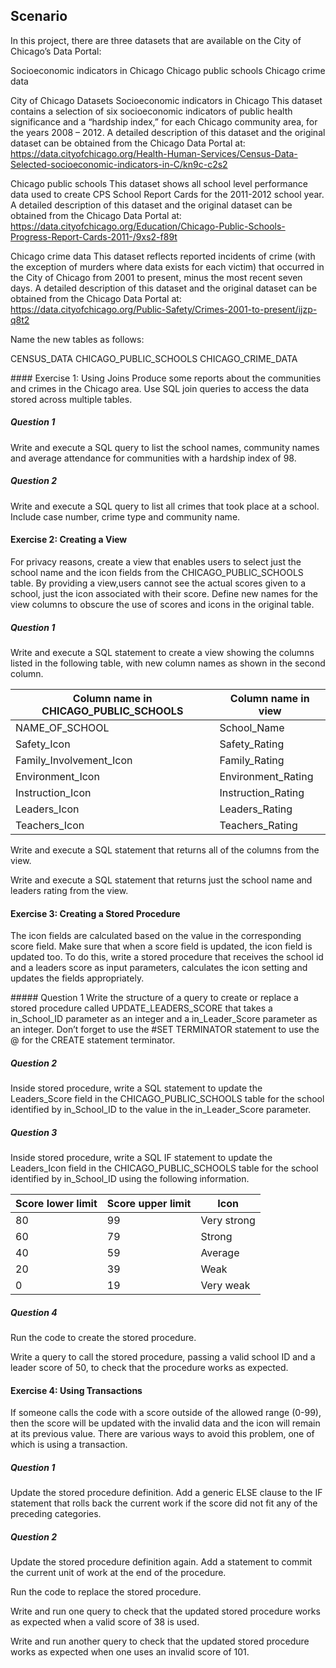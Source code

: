 ## Scenario
In this project, there are three datasets that are available on the City of Chicago’s Data Portal:

Socioeconomic indicators in Chicago
Chicago public schools
Chicago crime data

City of Chicago Datasets
Socioeconomic indicators in Chicago
This dataset contains a selection of six socioeconomic indicators of public health significance and a “hardship index,” for each Chicago community area, for the years 2008 – 2012. A detailed description of this dataset and the original dataset can be obtained from the Chicago Data Portal at:
https://data.cityofchicago.org/Health-Human-Services/Census-Data-Selected-socioeconomic-indicators-in-C/kn9c-c2s2

Chicago public schools
This dataset shows all school level performance data used to create CPS School Report Cards for the 2011-2012 school year. A detailed description of this dataset and the original dataset can be obtained from the Chicago Data Portal at:
https://data.cityofchicago.org/Education/Chicago-Public-Schools-Progress-Report-Cards-2011-/9xs2-f89t

Chicago crime data
This dataset reflects reported incidents of crime (with the exception of murders where data exists for each victim) that occurred in the City of Chicago from 2001 to present, minus the most recent seven days. A detailed description of this dataset and the original dataset can be obtained from the Chicago Data Portal at: https://data.cityofchicago.org/Public-Safety/Crimes-2001-to-present/ijzp-q8t2

Name the new tables as follows:

CENSUS_DATA
CHICAGO_PUBLIC_SCHOOLS
CHICAGO_CRIME_DATA

#### Exercise 1: Using Joins
Produce some reports about the communities and crimes in the Chicago area.  Use SQL join queries to access the data stored across multiple tables.

##### Question 1
Write and execute a SQL query to list the school names, community names and average attendance for communities with a hardship index of 98.

##### Question 2
Write and execute a SQL query to list all crimes that took place at a school. Include case number, crime type and community name.

#### Exercise 2: Creating a View
For privacy reasons, create a view that enables users to select just the school name and the icon fields from the CHICAGO_PUBLIC_SCHOOLS table. By providing a view,users cannot see the actual scores given to a school, just the icon associated with their score. Define new names for the view columns to obscure the use of scores and icons in the original table.

##### Question 1
Write and execute a SQL statement to create a view showing the columns listed in the following table, with new column names as shown in the second column.

| Column name in CHICAGO_PUBLIC_SCHOOLS	| Column name in view  |
| --------------------------------------| -------------------- |
|   NAME_OF_SCHOOL	                    |   School_Name        |
|   Safety_Icon	                        |   Safety_Rating      |
|   Family_Involvement_Icon	            |   Family_Rating      |
|   Environment_Icon	                |   Environment_Rating |
|   Instruction_Icon	                |   Instruction_Rating |
|   Leaders_Icon	                    |   Leaders_Rating     |
|   Teachers_Icon	                    |   Teachers_Rating    |

Write and execute a SQL statement that returns all of the columns from the view.

Write and execute a SQL statement that returns just the school name and leaders rating from the view.

#### Exercise 3: Creating a Stored Procedure
The icon fields are calculated based on the value in the corresponding score field. Make sure that when a score field is updated, the icon field is updated too. To do this, write a stored procedure that receives the school id and a leaders score as input parameters, calculates the icon setting and updates the fields appropriately.

##### Question 1
Write the structure of a query to create or replace a stored procedure called UPDATE_LEADERS_SCORE that takes a in_School_ID parameter as an integer and a in_Leader_Score parameter as an integer. Don’t forget to use the #SET TERMINATOR statement to use the @ for the CREATE statement terminator.

##### Question 2
Inside stored procedure, write a SQL statement to update the Leaders_Score field in the CHICAGO_PUBLIC_SCHOOLS table for the school identified by in_School_ID to the value in the in_Leader_Score parameter.

##### Question 3
Inside stored procedure, write a SQL IF statement to update the Leaders_Icon field in the CHICAGO_PUBLIC_SCHOOLS table for the school identified by in_School_ID using the following information.

| Score lower limit	| Score upper limit	|       Icon      |
| ----------------- | ----------------- | --------------- |
|       80	        |        99	        |    Very strong  |
|       60	        |        79	        |       Strong    |
|       40	        |        59	        |      Average    |
|       20	        |        39	        |       Weak      |
|        0	        |        19	        |     Very weak   |

##### Question 4
Run the code to create the stored procedure.

Write a query to call the stored procedure, passing a valid school ID and a leader score of 50, to check that the procedure works as expected.


#### Exercise 4: Using Transactions
If someone calls the code with a score outside of the allowed range (0-99), then the score will be updated with the invalid data and the icon will remain at its previous value. There are various ways to avoid this problem, one of which is using a transaction.

##### Question 1
Update the stored procedure definition. Add a generic ELSE clause to the IF statement that rolls back the current work if the score did not fit any of the preceding categories.

##### Question 2
Update the stored procedure definition again. Add a statement to commit the current unit of work at the end of the procedure.

Run the code to replace the stored procedure.

Write and run one query to check that the updated stored procedure works as expected when a valid score of 38 is used.

Write and run another query to check that the updated stored procedure works as expected when one uses an invalid score of 101.
